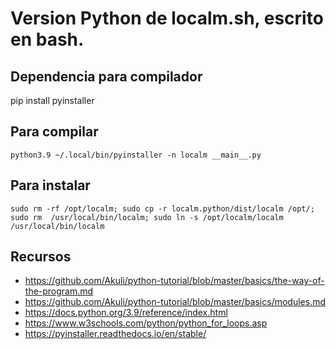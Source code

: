 # Version Python de localm.sh, escrito en bash.

## Dependencia para compilador

pip install pyinstaller

## Para compilar
```python3.9 ~/.local/bin/pyinstaller -n localm __main__.py```

## Para instalar
```sudo rm -rf /opt/localm; sudo cp -r localm.python/dist/localm /opt/; sudo rm  /usr/local/bin/localm; sudo ln -s /opt/localm/localm /usr/local/bin/localm```



 
## Recursos
 - https://github.com/Akuli/python-tutorial/blob/master/basics/the-way-of-the-program.md
 - https://github.com/Akuli/python-tutorial/blob/master/basics/modules.md
 - https://docs.python.org/3.9/reference/index.html
 - https://www.w3schools.com/python/python_for_loops.asp
 - https://pyinstaller.readthedocs.io/en/stable/
